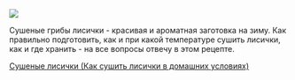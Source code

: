 <!--2025-08-11 20:24:58-->
<div class="yb">
  <div class="rss finecooking"><a href="https://finecooking.ru/recipe/sushenye-lisichki-kak-sushit-lisichki-v-domashnih-usloviyah"><img src="https://finecooking.ru/images/recipe/sushenye-lisichki-kak-sushit-lisichki-v-domashnih-usloviyah/photo/960w.jpg"></a><p>Сушеные грибы лисички - красивая и ароматная заготовка на зиму. Как правильно подготовить, как и при какой температуре сушить лисички, как и где хранить - на все вопросы отвечу в этом рецепте.</p>
 <p class="titl"><a href="https://finecooking.ru/recipe/sushenye-lisichki-kak-sushit-lisichki-v-domashnih-usloviyah">Сушеные лисички (Как сушить лисички в домашних условиях)</a></p></div>
</div>
